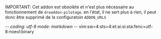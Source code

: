 IMPORTANT: Cet addon est obsolète et n'est plus nécessaire au fonctionnement de
`dreaddon-pilotage`. en l'état, il ne sert plus à rien, il peut donc être
supprimé de la configuratoin `ADDON_URLS`

-*- coding: utf-8 mode: markdown -*- vim:sw=4:sts=4:et:ai:si:sta:fenc=utf-8:noeol:binary